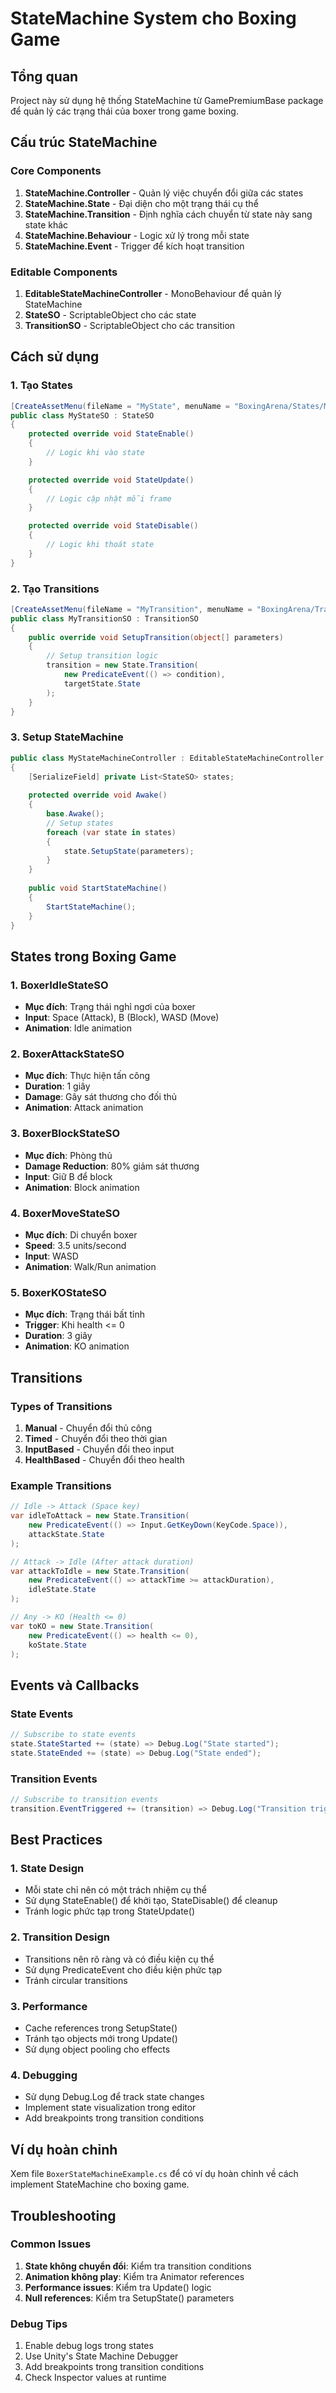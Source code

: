 # StateMachine System cho Boxing Game

## Tổng quan

Project này sử dụng hệ thống StateMachine từ GamePremiumBase package để quản lý các trạng thái của boxer trong game boxing.

## Cấu trúc StateMachine

### Core Components

1. **StateMachine.Controller** - Quản lý việc chuyển đổi giữa các states
2. **StateMachine.State** - Đại diện cho một trạng thái cụ thể
3. **StateMachine.Transition** - Định nghĩa cách chuyển từ state này sang state khác
4. **StateMachine.Behaviour** - Logic xử lý trong mỗi state
5. **StateMachine.Event** - Trigger để kích hoạt transition

### Editable Components

1. **EditableStateMachineController** - MonoBehaviour để quản lý StateMachine
2. **StateSO** - ScriptableObject cho các state
3. **TransitionSO** - ScriptableObject cho các transition

## Cách sử dụng

### 1. Tạo States

```csharp
[CreateAssetMenu(fileName = "MyState", menuName = "BoxingArena/States/MyState")]
public class MyStateSO : StateSO
{
    protected override void StateEnable()
    {
        // Logic khi vào state
    }

    protected override void StateUpdate()
    {
        // Logic cập nhật mỗi frame
    }

    protected override void StateDisable()
    {
        // Logic khi thoát state
    }
}
```

### 2. Tạo Transitions

```csharp
[CreateAssetMenu(fileName = "MyTransition", menuName = "BoxingArena/Transitions/MyTransition")]
public class MyTransitionSO : TransitionSO
{
    public override void SetupTransition(object[] parameters)
    {
        // Setup transition logic
        transition = new State.Transition(
            new PredicateEvent(() => condition),
            targetState.State
        );
    }
}
```

### 3. Setup StateMachine

```csharp
public class MyStateMachineController : EditableStateMachineController
{
    [SerializeField] private List<StateSO> states;
    
    protected override void Awake()
    {
        base.Awake();
        // Setup states
        foreach (var state in states)
        {
            state.SetupState(parameters);
        }
    }
    
    public void StartStateMachine()
    {
        StartStateMachine();
    }
}
```

## States trong Boxing Game

### 1. BoxerIdleStateSO
- **Mục đích**: Trạng thái nghỉ ngơi của boxer
- **Input**: Space (Attack), B (Block), WASD (Move)
- **Animation**: Idle animation

### 2. BoxerAttackStateSO
- **Mục đích**: Thực hiện tấn công
- **Duration**: 1 giây
- **Damage**: Gây sát thương cho đối thủ
- **Animation**: Attack animation

### 3. BoxerBlockStateSO
- **Mục đích**: Phòng thủ
- **Damage Reduction**: 80% giảm sát thương
- **Input**: Giữ B để block
- **Animation**: Block animation

### 4. BoxerMoveStateSO
- **Mục đích**: Di chuyển boxer
- **Speed**: 3.5 units/second
- **Input**: WASD
- **Animation**: Walk/Run animation

### 5. BoxerKOStateSO
- **Mục đích**: Trạng thái bất tỉnh
- **Trigger**: Khi health <= 0
- **Duration**: 3 giây
- **Animation**: KO animation

## Transitions

### Types of Transitions

1. **Manual** - Chuyển đổi thủ công
2. **Timed** - Chuyển đổi theo thời gian
3. **InputBased** - Chuyển đổi theo input
4. **HealthBased** - Chuyển đổi theo health

### Example Transitions

```csharp
// Idle -> Attack (Space key)
var idleToAttack = new State.Transition(
    new PredicateEvent(() => Input.GetKeyDown(KeyCode.Space)),
    attackState.State
);

// Attack -> Idle (After attack duration)
var attackToIdle = new State.Transition(
    new PredicateEvent(() => attackTime >= attackDuration),
    idleState.State
);

// Any -> KO (Health <= 0)
var toKO = new State.Transition(
    new PredicateEvent(() => health <= 0),
    koState.State
);
```

## Events và Callbacks

### State Events

```csharp
// Subscribe to state events
state.StateStarted += (state) => Debug.Log("State started");
state.StateEnded += (state) => Debug.Log("State ended");
```

### Transition Events

```csharp
// Subscribe to transition events
transition.EventTriggered += (transition) => Debug.Log("Transition triggered");
```

## Best Practices

### 1. State Design
- Mỗi state chỉ nên có một trách nhiệm cụ thể
- Sử dụng StateEnable() để khởi tạo, StateDisable() để cleanup
- Tránh logic phức tạp trong StateUpdate()

### 2. Transition Design
- Transitions nên rõ ràng và có điều kiện cụ thể
- Sử dụng PredicateEvent cho điều kiện phức tạp
- Tránh circular transitions

### 3. Performance
- Cache references trong SetupState()
- Tránh tạo objects mới trong Update()
- Sử dụng object pooling cho effects

### 4. Debugging
- Sử dụng Debug.Log để track state changes
- Implement state visualization trong editor
- Add breakpoints trong transition conditions

## Ví dụ hoàn chỉnh

Xem file `BoxerStateMachineExample.cs` để có ví dụ hoàn chỉnh về cách implement StateMachine cho boxing game.

## Troubleshooting

### Common Issues

1. **State không chuyển đổi**: Kiểm tra transition conditions
2. **Animation không play**: Kiểm tra Animator references
3. **Performance issues**: Kiểm tra Update() logic
4. **Null references**: Kiểm tra SetupState() parameters

### Debug Tips

1. Enable debug logs trong states
2. Use Unity's State Machine Debugger
3. Add breakpoints trong transition conditions
4. Check Inspector values at runtime 